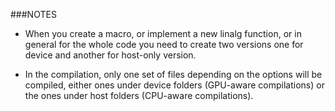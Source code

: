 ###NOTES

- When you create a macro, or implement a new linalg function, or in general for the whole code
  you need to create two versions one for device and another for host-only version.

- In the compilation, only one set of files depending on the options will be compiled, either ones under 
  device folders (GPU-aware compilations) or the ones under host folders (CPU-aware compilations).

